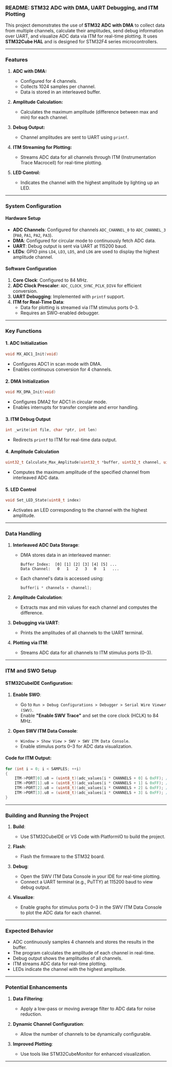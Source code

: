 ### **README: STM32 ADC with DMA, UART Debugging, and ITM Plotting**

This project demonstrates the use of **STM32 ADC with DMA** to collect data from multiple channels, calculate their amplitudes, send debug information over UART, and visualize ADC data via ITM for real-time plotting. It uses **STM32Cube HAL** and is designed for STM32F4 series microcontrollers.

---

### **Features**
1. **ADC with DMA:**
   - Configured for 4 channels.
   - Collects 1024 samples per channel.
   - Data is stored in an interleaved buffer.

2. **Amplitude Calculation:**
   - Calculates the maximum amplitude (difference between max and min) for each channel.

3. **Debug Output:**
   - Channel amplitudes are sent to UART using `printf`.

4. **ITM Streaming for Plotting:**
   - Streams ADC data for all channels through ITM (Instrumentation Trace Macrocell) for real-time plotting.

5. **LED Control:**
   - Indicates the channel with the highest amplitude by lighting up an LED.

---

### **System Configuration**

#### **Hardware Setup**
- **ADC Channels**: Configured for channels `ADC_CHANNEL_0` to `ADC_CHANNEL_3` (`PA0`, `PA1`, `PA2`, `PA3`).
- **DMA**: Configured for circular mode to continuously fetch ADC data.
- **UART**: Debug output is sent via UART at 115200 baud.
- **LEDs**: GPIO pins `LD4`, `LD3`, `LD5`, and `LD6` are used to display the highest amplitude channel.

#### **Software Configuration**
1. **Core Clock**: Configured to 84 MHz.
2. **ADC Clock Prescaler**: `ADC_CLOCK_SYNC_PCLK_DIV4` for efficient conversion.
3. **UART Debugging**: Implemented with `printf` support.
4. **ITM for Real-Time Data**:
   - Data for plotting is streamed via ITM stimulus ports 0–3.
   - Requires an SWO-enabled debugger.

---

### **Key Functions**

#### **1. ADC Initialization**
```c
void MX_ADC1_Init(void)
```
- Configures ADC1 in scan mode with DMA.
- Enables continuous conversion for 4 channels.

#### **2. DMA Initialization**
```c
void MX_DMA_Init(void)
```
- Configures DMA2 for ADC1 in circular mode.
- Enables interrupts for transfer complete and error handling.

#### **3. ITM Debug Output**
```c
int _write(int file, char *ptr, int len)
```
- Redirects `printf` to ITM for real-time data output.

#### **4. Amplitude Calculation**
```c
uint32_t Calculate_Max_Amplitude(uint32_t *buffer, uint32_t channel, uint32_t num_samples, uint32_t channels)
```
- Computes the maximum amplitude of the specified channel from interleaved ADC data.

#### **5. LED Control**
```c
void Set_LED_State(uint8_t index)
```
- Activates an LED corresponding to the channel with the highest amplitude.

---

### **Data Handling**

1. **Interleaved ADC Data Storage**:
   - DMA stores data in an interleaved manner:
     ```
     Buffer Index:  [0] [1] [2] [3] [4] [5] ...
     Data Channel:   0   1   2   3   0   1   ...
     ```
   - Each channel's data is accessed using:
     ```c
     buffer[i * channels + channel];
     ```

2. **Amplitude Calculation**:
   - Extracts max and min values for each channel and computes the difference.

3. **Debugging via UART**:
   - Prints the amplitudes of all channels to the UART terminal.

4. **Plotting via ITM**:
   - Streams ADC data for all channels to ITM stimulus ports (0–3).

---

### **ITM and SWO Setup**

#### **STM32CubeIDE Configuration**:
1. **Enable SWO**:
   - Go to `Run > Debug Configurations > Debugger > Serial Wire Viewer (SWV)`.
   - Enable **"Enable SWV Trace"** and set the core clock (HCLK) to 84 MHz.
   
2. **Open SWV ITM Data Console**:
   - `Window > Show View > SWV > SWV ITM Data Console`.
   - Enable stimulus ports 0–3 for ADC data visualization.

#### **Code for ITM Output**:
```c
for (int i = 0; i < SAMPLES; ++i)
{
    ITM->PORT[0].u8 = (uint8_t)(adc_values[i * CHANNELS + 0] & 0xFF); // Channel 0
    ITM->PORT[1].u8 = (uint8_t)(adc_values[i * CHANNELS + 1] & 0xFF); // Channel 1
    ITM->PORT[2].u8 = (uint8_t)(adc_values[i * CHANNELS + 2] & 0xFF); // Channel 2
    ITM->PORT[3].u8 = (uint8_t)(adc_values[i * CHANNELS + 3] & 0xFF); // Channel 3
}
```

---

### **Building and Running the Project**

1. **Build**:
   - Use STM32CubeIDE or VS Code with PlatformIO to build the project.

2. **Flash**:
   - Flash the firmware to the STM32 board.

3. **Debug**:
   - Open the SWV ITM Data Console in your IDE for real-time plotting.
   - Connect a UART terminal (e.g., PuTTY) at 115200 baud to view debug output.

4. **Visualize**:
   - Enable graphs for stimulus ports 0–3 in the SWV ITM Data Console to plot the ADC data for each channel.

---

### **Expected Behavior**
- ADC continuously samples 4 channels and stores the results in the buffer.
- The program calculates the amplitude of each channel in real-time.
- Debug output shows the amplitudes of all channels.
- ITM streams ADC data for real-time plotting.
- LEDs indicate the channel with the highest amplitude.

---

### **Potential Enhancements**
1. **Data Filtering**:
   - Apply a low-pass or moving average filter to ADC data for noise reduction.

2. **Dynamic Channel Configuration**:
   - Allow the number of channels to be dynamically configurable.

3. **Improved Plotting**:
   - Use tools like STM32CubeMonitor for enhanced visualization.

---
